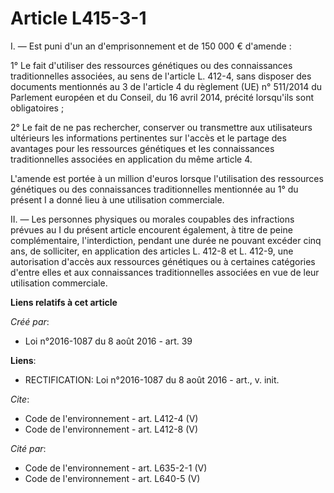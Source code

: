 # Article L415-3-1

I. — Est puni d'un an d'emprisonnement et de 150 000 € d'amende : 

1° Le fait d'utiliser des ressources génétiques ou des connaissances traditionnelles associées, au sens de l'article L.
412-4, sans disposer des documents mentionnés au 3 de l'article 4 du règlement (UE) n° 511/2014 du Parlement européen et du
Conseil, du 16 avril 2014, précité lorsqu'ils sont obligatoires ; 

2° Le fait de ne pas rechercher, conserver ou transmettre aux utilisateurs ultérieurs les informations pertinentes sur
l'accès et le partage des avantages pour les ressources génétiques et les connaissances traditionnelles associées en
application du même article 4. 

L'amende est portée à un million d'euros lorsque l'utilisation des ressources génétiques ou des connaissances traditionnelles
mentionnée au 1° du présent I a donné lieu à une utilisation commerciale. 

II. — Les personnes physiques ou morales coupables des infractions prévues au I du présent article encourent également, à
titre de peine complémentaire, l'interdiction, pendant une durée ne pouvant excéder cinq ans, de solliciter, en application
des articles L. 412-8 et L. 412-9, une autorisation d'accès aux ressources génétiques ou à certaines catégories d'entre elles
et aux connaissances traditionnelles associées en vue de leur utilisation commerciale.

**Liens relatifs à cet article**

_Créé par_:

  - Loi n°2016-1087 du 8 août 2016 - art. 39

**Liens**:

  - RECTIFICATION: Loi n°2016-1087 du 8 août 2016 - art., v. init.

_Cite_:

  - Code de l'environnement - art. L412-4 (V)
  - Code de l'environnement - art. L412-8 (V)

_Cité par_:

  - Code de l'environnement - art. L635-2-1 (V)
  - Code de l'environnement - art. L640-5 (V)
